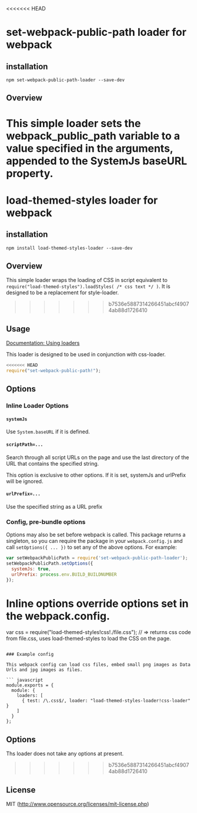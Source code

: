 <<<<<<< HEAD
# set-webpack-public-path loader for webpack

## installation

`npm set-webpack-public-path-loader --save-dev`

## Overview

This simple loader sets the __webpack_public_path__ variable to
a value specified in the arguments, appended to the SystemJs baseURL
property.
=======
# load-themed-styles loader for webpack

## installation

`npm install load-themed-styles-loader --save-dev`

## Overview

This simple loader wraps the loading of CSS in script equivalent
to `require("load-themed-styles").loadStyles( /* css text */ )`.
It is designed to be a replacement for style-loader.
>>>>>>> b7536e5887314266451abcf49074ab88d1726410

## Usage

[Documentation: Using loaders](http://webpack.github.io/docs/using-loaders.html)

This loader is designed to be used in conjunction with css-loader.

``` javascript
<<<<<<< HEAD
require("set-webpack-public-path!");
```

## Options

### Inline Loader Options

#### `systemJs`

Use `System.baseURL` if it is defined.

#### `scriptPath=...`

Search through all script URLs on the page and use the last directory of the URL that contains the specified string.

This option is exclusive to other options. If it is set, systemJs and urlPrefix will be ignored.

#### `urlPrefix=...`

Use the specified string as a URL prefix

### Config, pre-bundle options

Options may also be set before webpack is called. This package returns a singleton,
so you can require the package in your `webpack.config.js` and call `setOptions({ ... })`
to set any of the above options. For example:

``` javascript
var setWebpackPublicPath = require('set-webpack-public-path-loader');
setWebpackPublicPath.setOptions({
  systemJs: true,
  urlPrefix: process.env.BUILD_BUILDNUMBER
});
```

Inline options override options set in the webpack.config.
=======
var css = require("load-themed-styles!css!./file.css");
// => returns css code from file.css, uses load-themed-styles to load the CSS on the page.
```

### Example config

This webpack config can load css files, embed small png images as Data Urls and jpg images as files.

``` javascript
module.exports = {
  module: {
    loaders: [
      { test: /\.css$/, loader: "load-themed-styles-loader!css-loader" }
    ]
  }
};
```

## Options

Ths loader does not take any options at present.
>>>>>>> b7536e5887314266451abcf49074ab88d1726410

## License

MIT (http://www.opensource.org/licenses/mit-license.php)
